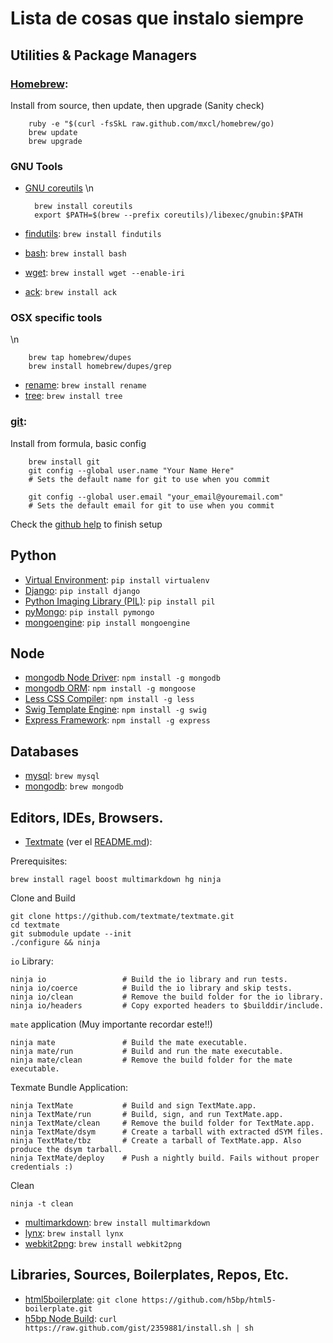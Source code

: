 Lista de cosas que instalo siempre
==============

Utilities & Package Managers
--------------------------


### [Homebrew][]: ###

Install from source, then update, then upgrade (Sanity check)

        ruby -e "$(curl -fsSkL raw.github.com/mxcl/homebrew/go)
        brew update
        brew upgrade

[Homebrew]:         http://mxcl.github.com/homebrew/


### GNU Tools ###

* [GNU coreutils][]
\n

        brew install coreutils
        export $PATH=$(brew --prefix coreutils)/libexec/gnubin:$PATH


* [findutils][]:    `brew install findutils`
* [bash][]:         `brew install bash`
* [wget][]:         `brew install wget --enable-iri`
* [ack][]:          `brew install ack`



### OSX specific tools ###

\n

        brew tap homebrew/dupes
        brew install homebrew/dupes/grep



* [rename][]: `brew install rename`
* [tree][]:   `brew install tree`



### [git][]: ###

Install from formula, basic config

        brew install git 
        git config --global user.name "Your Name Here"
        # Sets the default name for git to use when you commit

        git config --global user.email "your_email@youremail.com"
        # Sets the default email for git to use when you commit

Check the [github help][] to finish setup


[GNU coreutils]:    http://www.gnu.org/software/coreutils/
[findutils]:        http://www.gnu.org/software/findutils/
[bash]:             http://www.gnu.org/software/bash/
[wget]:             http://www.gnu.org/software/wget/
[ack]:              http://betterthangrep.com/
[rename]:           http://plasmasturm.org/code/rename/
[tree]:             http://mama.indstate.edu/users/ice/tree/
[git]:              http://git-scm.org/
[github help]:      https://help.github.com/articles/set-up-git





Python
------
* [Virtual Environment][]:          `pip install virtualenv`
* [Django][]:                       `pip install django`
* [Python Imaging Library (PIL)][]: `pip install pil`
* [pyMongo][]:                      `pip install pymongo`
* [mongoengine]():                  `pip install mongoengine`

[Virtual Environment]:          http://http://pypi.python.org/pypi/virtualenv
[Django]:                       http://djangoproject.com
[Python Imaging Library (PIL)]: http://www.pythonware.com/products/pil/
[pyMongo]:                      http://www.mongodb.org/display/DOCS/Python+Language+Center


Node
----

* [mongodb Node Driver][]:  `npm install -g mongodb`
* [mongodb ORM][]:          `npm install -g mongoose`
* [Less CSS Compiler][]:    `npm install -g less`
* [Swig Template Engine][]: `npm install -g swig`
* [Express Framework][]:    `npm install -g express`

[mongodb Node Driver]:  http://www.mongodb.org/display/DOCS/node.JS
[mongodb ORM]:          http://mongoosejs.com/
[Less CSS Compiler]:    http://lessjs.org/
[Swig Template Engine]: http://paularmstrong.github.com/swig/
[Express Framework]:    http://expressjs.com


Databases
---------
* [mysql][]:    `brew mysql`
* [mongodb][]:  `brew mongodb`

[mysql]:    http://mysql.com
[mongodb]:  http:/mongodb.org


Editors, IDEs, Browsers.
------------------
* [Textmate][] (ver el [README.md][textmate_readme]):

Prerequisites:

    brew install ragel boost multimarkdown hg ninja

Clone and Build

    git clone https://github.com/textmate/textmate.git  
    cd textmate
    git submodule update --init
    ./configure && ninja


`io` Library:

    ninja io                 # Build the io library and run tests.
    ninja io/coerce          # Build the io library and skip tests.
    ninja io/clean           # Remove the build folder for the io library.
    ninja io/headers         # Copy exported headers to $builddir/include.

`mate` application (Muy importante recordar este!!)

    ninja mate               # Build the mate executable.
    ninja mate/run           # Build and run the mate executable.
    ninja mate/clean         # Remove the build folder for the mate executable.

Texmate Bundle Application:

    ninja TextMate           # Build and sign TextMate.app.
    ninja TextMate/run       # Build, sign, and run TextMate.app.
    ninja TextMate/clean     # Remove the build folder for TextMate.app.
    ninja TextMate/dsym      # Create a tarball with extracted dSYM files.
    ninja TextMate/tbz       # Create a tarball of TextMate.app. Also produce the dsym tarball.
    ninja TextMate/deploy    # Push a nightly build. Fails without proper credentials :)

Clean

    ninja -t clean

* [multimarkdown][]:    `brew install multimarkdown`
* [lynx][]:             `brew install lynx`
* [webkit2png][]:       `brew install webkit2png`


[multimarkdown]:    https://github.com/fletcher/peg-multimarkdown
[Textmate]:         https://github.com/textmate/textmate
[textmate_readme]:  https://github.com/textmate/textmate/blob/master/README.md
[lynx]:             http://lynx.isc.org/
[webkit2png]:       http://www.paulhammond.org/webkit2png/


Libraries, Sources, Boilerplates, Repos, Etc.
----------------------------------------------
* [html5boilerplate][]: `git clone https://github.com/h5bp/html5-boilerplate.git`
* [h5bp Node Build][]:  `curl https://raw.github.com/gist/2359881/install.sh | sh`

[html5boilerplate]: http://html5boilerplate.com/
[h5bp Node Build]:  https://github.com/h5bp/node-build-script